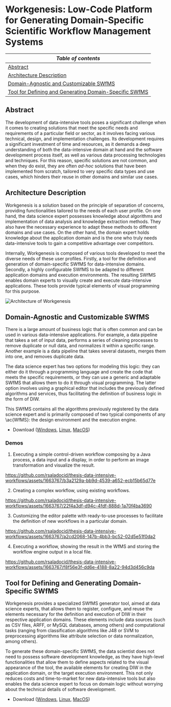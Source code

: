 # Workgenesis: Low-Code Platform for Generating Domain-Specific Scientific Workflow Management Systems

| _Table of contents_   |
|-----------------------|
| [Abstract](#abstract)   |
| [Architecture Description](#architecture-description)   |
| [Domain-Agnostic and Customizable SWfMS](#domain-agnostic-and-customizable-swfms) |
| [Tool for Defining and Generating Domain-Specific SWfMS](#tool-for-defining-and-generating-domain-specific-swfms) |

## Abstract

The development of data-intensive tools poses a significant challenge when it comes to creating solutions that meet the specific needs and requirements of a particular field or sector, as it involves facing various technical, design, and implementation challenges. Its development requires a significant investment of time and resources, as it demands a deep understanding of both the data-intensive domain at hand and the software development process itself, as well as various data processing technologies and techniques. For this reason, specific solutions are not common, and when they do exist, they are often _ad-hoc_ solutions that have been implemented from scratch, tailored to very specific data types and use cases, which hinders their reuse in other domains and similar use cases.

## Architecture Description

Workgenesis is a solution based on the principle of separation of concerns, providing functionalities tailored to the needs of each user profile. On one hand, the data science expert possesses knowledge about algorithms and implementation of data analysis and knowledge extraction methods. They also have the necessary experience to adapt these methods to different domains and use cases. On the other hand, the domain expert holds knowledge about the application domain and is the one who truly needs data-intensive tools to gain a competitive advantage over competitors.

Internally, Workgenesis is composed of various tools developed to meet the diverse needs of these user profiles. Firstly, a tool for the definition and generation of domain-specific SWfMS for data-intensive domains. Secondly, a highly configurable SWfMS to be adapted to different application domains and execution environments. The resulting SWfMS enables domain experts to visually create and execute data-intensive applications. These tools provide typical elements of visual programming for this purpose.

![Architecture of Workgenesis](https://github.com/rsaladocid/thesis-data-intensive-workflows/assets/1663767/3b5bff93-0182-475f-a799-ecc1e83636f6)

## Domain-Agnostic and Customizable SWfMS

There is a large amount of business logic that is often common and can be used in various data-intensive applications. For example, a data pipeline that takes a set of input data, performs a series of cleaning processes to remove duplicate or null data, and normalizes it within a specific range. Another example is a data pipeline that takes several datasets, merges them into one, and removes duplicate data.

The data science expert has two options for modeling this logic: they can either do it through a programming language and create the code that meets the specific requirements, or they can use a generic and adaptable SWfMS that allows them to do it through visual programming. The latter option involves using a graphical editor that includes the previously defined algorithms and services, thus facilitating the definition of business logic in the form of DIW.

This SWfMS contains all the algorithms previously registered by the data science expert and is primarily composed of two typical components of any \ac{WfMS}: the design environment and the execution engine.

- Download ([Windows](https://drive.google.com/file/d/1swdFSQbOz_dRTyDtN_RXrJZagD6TZ5Oc/view?usp=sharing), [Linux](https://drive.google.com/file/d/1CuyrsNrQpE2PvymFEokfnEDKJ01zU4fQ/view?usp=sharing), [MacOS](https://drive.google.com/file/d/1DYq0ESKeXPG_vJ7t7kdZz6S-5VaDTRHq/view?usp=sharing))

### Demos

1. Executing a simple control-driven workflow composing by a Java process, a data input and a display, in order to perform an image transformation and visualize the result.


https://github.com/rsaladocid/thesis-data-intensive-workflows/assets/1663767/b3a2129a-bb9d-4539-a652-ecb15b65d77e


2. Creating a complex workflow, using existing workflows.


https://github.com/rsaladocid/thesis-data-intensive-workflows/assets/1663767/22f4a3df-d94c-4fdf-888d-1a70f4ba3690


3. Customizing the editor palette with ready-to-use processes to facilitate the definition of new workflows in a particular domain.


https://github.com/rsaladocid/thesis-data-intensive-workflows/assets/1663767/a2cd2068-147b-4bb3-bc52-02d5e51f0da2


4. Executing a workflow, showing the result in the WfMS and storing the workflow engine output in a local file.


https://github.com/rsaladocid/thesis-data-intensive-workflows/assets/1663767/f8f56e3f-dd6e-4188-8a22-94d3d456c9da



## Tool for Defining and Generating Domain-Specific SWfMS

Workgenesis provides a specialized SWfMS generator tool, aimed at data science experts, that allows them to register, configure, and reuse the elements necessary for the definition and execution of DIW in their respective application domains. These elements include data sources (such as CSV files, ARFF, or MySQL databases, among others) and computational tasks (ranging from classification algorithms like J48 or SVM to preprocessing algorithms like attribute selection or data normalization, among others).

To generate these domain-specific SWfMS, the data scientist does not need to possess software development knowledge, as they have high-level functionalities that allow them to define aspects related to the visual appearance of the tool, the available elements for creating DIW in the application domain, or the target execution environment. This not only reduces costs and time-to-market for new data-intensive tools but also enables the data science expert to focus on domain logic without worrying about the technical details of software development.

- Download ([Windows](https://drive.google.com/file/d/1anvKR35HJJQYXeuw3cA3wZDDFnw67Dvk/view?usp=sharing), [Linux](https://drive.google.com/file/d/1z5tHuLI8ORB825jZXbqFGkqn3DVWDR-n/view?usp=sharing), [MacOS](https://drive.google.com/file/d/1Sl7wGKdCStCqm6QHL6KCIZ2iypiZTEVz/view?usp=sharing))
